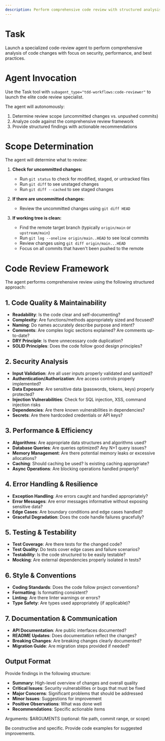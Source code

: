 ```yaml
---
description: Perform comprehensive code review with structured analysis
---
```


# Task

Launch a specialized code-review agent to perform comprehensive analysis of code changes with focus on security, performance, and best practices.

# Agent Invocation

Use the Task tool with `subagent_type="tdd-workflows:code-reviewer"` to launch the elite code review specialist.

The agent will autonomously:
1. Determine review scope (uncommitted changes vs. unpushed commits)
2. Analyze code against the comprehensive review framework
3. Provide structured findings with actionable recommendations

# Scope Determination

The agent will determine what to review:

1. **Check for uncommitted changes:**
   - Run `git status` to check for modified, staged, or untracked files
   - Run `git diff` to see unstaged changes
   - Run `git diff --cached` to see staged changes

2. **If there are uncommitted changes:**
   - Review the uncommitted changes using `git diff HEAD`

3. **If working tree is clean:**
   - Find the remote target branch (typically `origin/main` or `upstream/main`)
   - Run `git log --oneline origin/main..HEAD` to see local commits
   - Review changes using `git diff origin/main...HEAD`
   - Focus on all commits that haven't been pushed to the remote

# Code Review Framework

The agent performs comprehensive review using the following structured approach:

## 1. Code Quality & Maintainability
- **Readability**: Is the code clear and self-documenting?
- **Complexity**: Are functions/methods appropriately sized and focused?
- **Naming**: Do names accurately describe purpose and intent?
- **Comments**: Are complex logic sections explained? Are comments up-to-date?
- **DRY Principle**: Is there unnecessary code duplication?
- **SOLID Principles**: Does the code follow good design principles?

## 2. Security Analysis
- **Input Validation**: Are all user inputs properly validated and sanitized?
- **Authentication/Authorization**: Are access controls properly implemented?
- **Data Exposure**: Are sensitive data (passwords, tokens, keys) properly protected?
- **Injection Vulnerabilities**: Check for SQL injection, XSS, command injection risks
- **Dependencies**: Are there known vulnerabilities in dependencies?
- **Secrets**: Are there hardcoded credentials or API keys?

## 3. Performance & Efficiency
- **Algorithms**: Are appropriate data structures and algorithms used?
- **Database Queries**: Are queries optimized? Any N+1 query issues?
- **Memory Management**: Are there potential memory leaks or excessive allocations?
- **Caching**: Should caching be used? Is existing caching appropriate?
- **Async Operations**: Are blocking operations handled properly?

## 4. Error Handling & Resilience
- **Exception Handling**: Are errors caught and handled appropriately?
- **Error Messages**: Are error messages informative without exposing sensitive data?
- **Edge Cases**: Are boundary conditions and edge cases handled?
- **Graceful Degradation**: Does the code handle failures gracefully?

## 5. Testing & Testability
- **Test Coverage**: Are there tests for the changed code?
- **Test Quality**: Do tests cover edge cases and failure scenarios?
- **Testability**: Is the code structured to be easily testable?
- **Mocking**: Are external dependencies properly isolated in tests?

## 6. Style & Conventions
- **Coding Standards**: Does the code follow project conventions?
- **Formatting**: Is formatting consistent?
- **Linting**: Are there linter warnings or errors?
- **Type Safety**: Are types used appropriately (if applicable)?

## 7. Documentation & Communication
- **API Documentation**: Are public interfaces documented?
- **README Updates**: Does documentation reflect the changes?
- **Breaking Changes**: Are breaking changes clearly documented?
- **Migration Guide**: Are migration steps provided if needed?

## Output Format
Provide findings in the following structure:
- **Summary**: High-level overview of changes and overall quality
- **Critical Issues**: Security vulnerabilities or bugs that must be fixed
- **Major Concerns**: Significant problems that should be addressed
- **Minor Issues**: Suggestions for improvement
- **Positive Observations**: What was done well
- **Recommendations**: Specific actionable items

Arguments: $ARGUMENTS (optional: file path, commit range, or scope)

Be constructive and specific. Provide code examples for suggested improvements.
